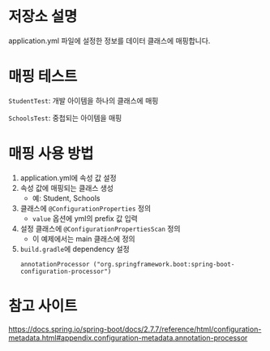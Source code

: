# 저장소 설명
application.yml 파일에 설정한 정보를 데이터 클래스에 매핑합니다.

# 매핑 테스트
`StudentTest`: 개발 아이템을 하나의 클래스에 매핑

`SchoolsTest`: 중첩되는 아이템을 매핑

# 매핑 사용 방법
1. application.yml에 속성 값 설정
2. 속성 값에 매핑되는 클래스 생성
   - 예: Student, Schools
3. 클래스에 `@ConfigurationProperties` 정의
   - `value` 옵션에 yml의 prefix 값 입력
4. 설정 클래스에 `@ConfigurationPropertiesScan` 정의
   - 이 예제에서는 main 클래스에 정의
5. `build.gradle`에 dependency 설정
   ```
   annotationProcessor ("org.springframework.boot:spring-boot-configuration-processor")
   ```

# 참고 사이트
https://docs.spring.io/spring-boot/docs/2.7.7/reference/html/configuration-metadata.html#appendix.configuration-metadata.annotation-processor